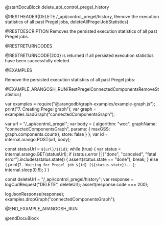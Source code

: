 @startDocuBlock delete_api_control_pregel_history

@RESTHEADER{DELETE /_api/control_pregel/history, Remove the execution statistics of all past Pregel jobs, deleteAllPregelJobStatistics}

@RESTDESCRIPTION
Removes the persisted execution statistics of all past Pregel jobs.

@RESTRETURNCODES

@RESTRETURNCODE{200}
is returned if all persisted execution statistics have been successfully deleted.

@EXAMPLES

Remove the persisted execution statistics of all past Pregel jobs:

@EXAMPLE_ARANGOSH_RUN{RestPregelConnectedComponentsRemoveStatistics}

  var examples = require("@arangodb/graph-examples/example-graph.js");
  print("7. Creating Pregel graph");
  var graph = examples.loadGraph("connectedComponentsGraph");

  var url = "/_api/control_pregel";
  var body = {
    algorithm: "wcc",
    graphName: "connectedComponentsGraph",
    params: {
      maxGSS: graph.components.count(),
      store: false
    }
  };
  var id = internal.arango.POST(url, body);

  const statusUrl = `${url}/${id}`;
  while (true) {
    var status = internal.arango.GET(statusUrl);
    if (status.error || ["done", "canceled", "fatal error"].includes(status.state)) {
      assert(status.state == "done");
      break;
    } else {
      print(`7. Waiting for Pregel job ${id} (${status.state})...`);
      internal.sleep(0.5);
    }
  }

  const deleteUrl = "/_api/control_pregel/history";
  var response = logCurlRequest("DELETE", deleteUrl);
  assert(response.code === 200);

  logJsonResponse(response);
  examples.dropGraph("connectedComponentsGraph");

@END_EXAMPLE_ARANGOSH_RUN

@endDocuBlock
